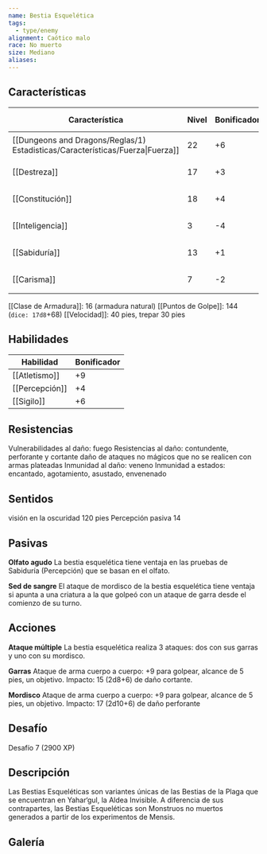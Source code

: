 ```yaml
---
name: Bestia Esquelética
tags:
  - type/enemy
alignment: Caótico malo
race: No muerto
size: Mediano
aliases:
---
```


## Características

| Característica                                                                 | Nivel | Bonificador | Lanzar dado      |
| ------------------------------------------------------------------------------ | ----- | ----------- | ---------------- |
| [[Dungeons and Dragons/Reglas/1) Estadisticas/Características/Fuerza\|Fuerza]] | 22    | +6          | `dice: 1d20 + 0` |
| [[Destreza]]                                                                   | 17    | +3          | `dice: 1d20 + 0` |
| [[Constitución]]                                                               | 18    | +4          | `dice: 1d20 + 0` |
| [[Inteligencia]]                                                               | 3     | -4          | `dice: 1d20 + 0` |
| [[Sabiduría]]                                                                  | 13    | +1          | `dice: 1d20 + 0` |
| [[Carisma]]                                                                    | 7     | -2          | `dice: 1d20 + 0` |

[[Clase de Armadura]]: 16 (armadura natural)
[[Puntos de Golpe]]: 144 (`dice: 17d8`+68)
[[Velocidad]]: 40 pies, trepar 30 pies

## Habilidades

| Habilidad      | Bonificador |
| -------------- | ----------- |
| [[Atletismo]]  | +9          |
| [[Percepción]] | +4          |
| [[Sigilo]]     | +6          |

## Resistencias

Vulnerabilidades al daño: fuego
Resistencias al daño: contundente, perforante y cortante daño de ataques no mágicos que no se realicen con armas plateadas
Inmunidad al daño: veneno
Inmunidad a estados: encantado, agotamiento, asustado, envenenado

## Sentidos

visión en la oscuridad 120 pies 
Percepción pasiva 14

## Pasivas

**Olfato agudo**
La bestia esquelética tiene ventaja en las pruebas de Sabiduría (Percepción) que se basan en el olfato.

**Sed de sangre**
El ataque de mordisco de la bestia esquelética tiene ventaja si apunta a una criatura a la que golpeó con un ataque de garra desde el comienzo de su turno.

## Acciones

**Ataque múltiple**
La bestia esquelética realiza 3 ataques: dos con sus garras y uno con su mordisco.

**Garras**
Ataque de arma cuerpo a cuerpo: +9 para golpear, alcance de 5 pies, un objetivo.
Impacto: 15 (2d8+6) de daño cortante.

**Mordisco**
Ataque de arma cuerpo a cuerpo: +9 para golpear, alcance de 5 pies, un objetivo.
Impacto: 17 (2d10+6) de daño perforante

## Desafío

Desafío 7 (2900 XP)

## Descripción

Las Bestias Esqueléticas son variantes únicas de las Bestias de la Plaga que se encuentran en Yahar‘gul, la Aldea Invisible. A diferencia de sus contrapartes, las Bestias Esqueléticas son Monstruos no muertos generados a partir de los experimentos de Mensis.

## Galería

